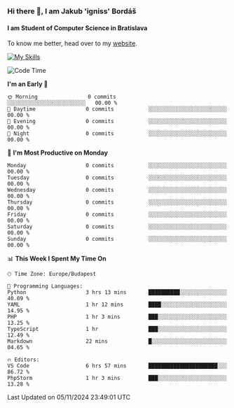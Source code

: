### Hi there 👋, I am Jakub 'igniss' Bordáš

#### I am Student of Computer Science in Bratislava
To know me better, head over to my [website](https://bordas.sk).

[![My Skills](https://skillicons.dev/icons?i=js,html,css,figma,svelte,java,kotlin,python,postgresql,typescript,nest,nodejs)](https://bordas.sk)


<!--START_SECTION:waka-->
![Code Time](http://img.shields.io/badge/Code%20Time-1%2C562%20hrs%2038%20mins-blue)

**I'm an Early 🐤** 

```text
🌞 Morning                0 commits           ░░░░░░░░░░░░░░░░░░░░░░░░░   00.00 % 
🌆 Daytime                0 commits           ░░░░░░░░░░░░░░░░░░░░░░░░░   00.00 % 
🌃 Evening                0 commits           ░░░░░░░░░░░░░░░░░░░░░░░░░   00.00 % 
🌙 Night                  0 commits           ░░░░░░░░░░░░░░░░░░░░░░░░░   00.00 % 
```
📅 **I'm Most Productive on Monday** 

```text
Monday                   0 commits           ░░░░░░░░░░░░░░░░░░░░░░░░░   00.00 % 
Tuesday                  0 commits           ░░░░░░░░░░░░░░░░░░░░░░░░░   00.00 % 
Wednesday                0 commits           ░░░░░░░░░░░░░░░░░░░░░░░░░   00.00 % 
Thursday                 0 commits           ░░░░░░░░░░░░░░░░░░░░░░░░░   00.00 % 
Friday                   0 commits           ░░░░░░░░░░░░░░░░░░░░░░░░░   00.00 % 
Saturday                 0 commits           ░░░░░░░░░░░░░░░░░░░░░░░░░   00.00 % 
Sunday                   0 commits           ░░░░░░░░░░░░░░░░░░░░░░░░░   00.00 % 
```


📊 **This Week I Spent My Time On** 

```text
🕑︎ Time Zone: Europe/Budapest

💬 Programming Languages: 
Python                   3 hrs 13 mins       ██████████░░░░░░░░░░░░░░░   40.09 % 
YAML                     1 hr 12 mins        ████░░░░░░░░░░░░░░░░░░░░░   14.95 % 
PHP                      1 hr 3 mins         ███░░░░░░░░░░░░░░░░░░░░░░   13.25 % 
TypeScript               1 hr                ███░░░░░░░░░░░░░░░░░░░░░░   12.49 % 
Markdown                 22 mins             █░░░░░░░░░░░░░░░░░░░░░░░░   04.65 % 

🔥 Editors: 
VS Code                  6 hrs 57 mins       ██████████████████████░░░   86.72 % 
PhpStorm                 1 hr 3 mins         ███░░░░░░░░░░░░░░░░░░░░░░   13.28 % 
```


 Last Updated on 05/11/2024 23:49:01 UTC
<!--END_SECTION:waka-->

